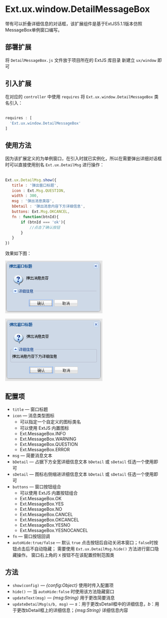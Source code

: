 # Ext.ux.window.DetailMessageBox
带有可以折叠详细信息的对话框，该扩展组件是基于ExtJS5.1.1版本仿照MessageBox单例窗口编写。

## 部署扩展
将 `DetailMessageBox.js` 文件放于项目所在的 ExtJS 库目录
新建立 `ux/window` 即可

## 引入扩展
在对应的 `controller` 中使用 `requires` 将 `Ext.ux.window.DetailMessageBox` 类名引入：
```javascript

requires : [
  'Ext.ux.window.DetailMessageBox'
]

```

## 使用方法
因为该扩展定义的为单例窗口，在引入时就已实例化，所以在需要弹出详细对话框时可以直接使用别名 `Ext.ux.DetailMsg` 进行操作：

```javascript

Ext.ux.DetailMsg.show({
   title : '弹出窗口标题',
   icon : Ext.Msg.QUESTION,
   width : 300,
   msg : '弹出消息类容',
   bDetail : '弹出消息内容下方详细信息',
   buttons: Ext.Msg.OKCANCEL,
   fn : function(btnId){
       if (btnId === 'ok'){
           //点击了确认按钮
       }
   }
})

```
效果如下图：

![详细信息收起状态](./Demo/Pic/bDetail-msg-c.png)

![详细信息展开状态](./Demo/Pic/bDetail-msg.png)


## 配置项
* `title` — 窗口标题
* `icon` — 消息类型图标
	* 可以指定一个自定义的图标类名
	* 可以使用 ExtJS 内置图标
     *  Ext.MessageBox.INFO
     *  Ext.MessageBox.WARNING
     *  Ext.MessageBox.QUESTION
     *  Ext.MessageBox.ERROR
* `msg` — 简要消息文本
* `bDetail` — 占据下方全宽详细信息文本 `bDetail` 或 `sDetail` 任选一个使用即可
* `sDetail` — 图标右侧缩进详细信息文本 `bDetail` 或 `sDetail` 任选一个使用即可
* `buttons` — 窗口按钮组合
	* 可以使用 ExtJS 内置按钮组合
	 *  Ext.MessageBox.OK
     *  Ext.MessageBox.YES
     *  Ext.MessageBox.NO
     *  Ext.MessageBox.CANCEL
     *  Ext.MessageBox.OKCANCEL
     *  Ext.MessageBox.YESNO
     *  Ext.MessageBox.YESNOCANCEL
* `fn` — 窗口按钮回调
* `autoHide:true/false` — 默认 `true` 点击按钮后自动关闭本窗口；`false`时按钮点击后不自动隐藏；
	需要使用 `Ext.ux.DetailMsg.hide()` 方法进行窗口隐藏操作。 窗口右上角的 `X` 按钮不在该配置控制范围类

## 方法
* `show(config)` — *{config:Object}* 使用时传入配置项
* `hide()` — 当 `autoHide:false` 时使用该方法隐藏窗口
* `updateText(msg)` — *{msg:String}* 用于更改简要消息
* `updateDetailMsg(s/b, msg)` — *s*：用于更改sDetail框中的详细信息，*b*：用于更改bDetail框上的详细信息；*{msg:String}* 详细信息内容